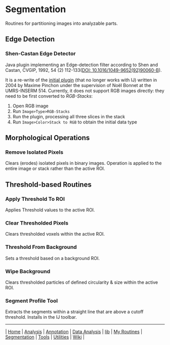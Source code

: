 # Segmentation

Routines for partitioning images into analyzable parts.


## Edge Detection

### Shen-Castan Edge Detector
Java plugin implementing an Edge-detection filter according to Shen and Castan, CVGIP,
1992, 54 (2)
112-133([DOI: 10.1016/1049-9652(92)90060-B](http://dx.doi.org/10.1016/1049-9652(92)90060-B)).

It is a re-write of the
[initial plugin](http://imagej.nih.gov/ij/plugins/inserm514/Documentation/Shen_Castan_514/Shen_Castan_514.html)
(that no longer works with IJ) written in 2004 by Maxime Pinchon under the supervision of
Noël Bonnet at the UMRS-INSERM 514. Currently, it does not support RGB images directly:
they need to be first  converted to _RGB-Stacks_:

1. Open RGB image
2. Run `Image>Type>RGB-Stacks`
3. Run the plugin, processing all three slices in the stack
4. Run `Image>Color>Stack to RGB` to obtain the initial data type


## Morphological Operations

### Remove Isolated Pixels
Clears (erodes) isolated pixels in binary images. Operation is applied to the entire image
or stack rather than the active ROI.


## Threshold-based Routines

### Apply Threshold To ROI
Applies Threshold values to the active ROI.

### Clear Thresholded Pixels
Clears thresholded voxels within the active ROI.

### Threshold From Background
Sets a threshold based on a background ROI.

### Wipe Background
Clears thresholded particles of defined circularity & size within the active ROI.

### Segment Profile Tool
Extracts the segments within a straight line that are above a cutoff threshold. Installs
in the IJ toolbar.



------
| [Home] | [Analysis] | [Annotation] | [Data Analysis] | [lib] | [My Routines] | [Segmentation] | [Tools] | [Utilities] | [Wiki] |

[Home]: https://github.com/tferr/Scripts
[Analysis]: https://github.com/tferr/Scripts/tree/master/BAR/src/main/resources/scripts/BAR/Analysis
[Annotation]: https://github.com/tferr/Scripts/tree/master/BAR/src/main/resources/scripts/BAR/Annotation
[Data Analysis]: https://github.com/tferr/Scripts/tree/master/BAR/src/main/resources/scripts/BAR/Data_Analysis
[lib]: https://github.com/tferr/Scripts/tree/master//BAR/src/main/resources/scripts/BAR/lib
[My Routines]: https://github.com/tferr/Scripts/tree/master/BAR/src/main/resources/scripts/BAR/My_Routines
[Segmentation]: https://github.com/tferr/Scripts/tree/master/BAR/src/main/resources/scripts/BAR/Segmentation
[Tools]: https://github.com/tferr/Scripts/tree/master//BAR/src/main/resources/scripts/BAR/tools
[Utilities]: https://github.com/tferr/Scripts/tree/master//BAR/src/main/resources/scripts/BAR/Utilities
[Wiki]: https://imagej.net/BAR
